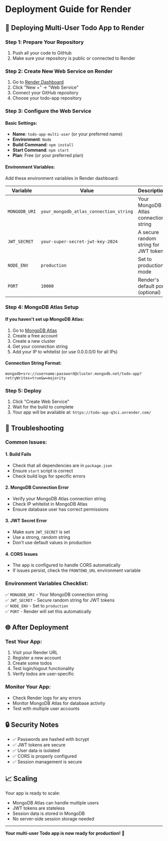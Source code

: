 # Deployment Guide for Render

## 🚀 **Deploying Multi-User Todo App to Render**

### **Step 1: Prepare Your Repository**
1. Push all your code to GitHub
2. Make sure your repository is public or connected to Render

### **Step 2: Create New Web Service on Render**
1. Go to [Render Dashboard](https://dashboard.render.com/)
2. Click "New +" → "Web Service"
3. Connect your GitHub repository
4. Choose your todo-app repository

### **Step 3: Configure the Web Service**

#### **Basic Settings:**
- **Name**: `todo-app-multi-user` (or your preferred name)
- **Environment**: `Node`
- **Build Command**: `npm install`
- **Start Command**: `npm start`
- **Plan**: Free (or your preferred plan)

#### **Environment Variables:**
Add these environment variables in Render dashboard:

| Variable | Value | Description |
|----------|-------|-------------|
| `MONGODB_URI` | `your_mongodb_atlas_connection_string` | Your MongoDB Atlas connection string |
| `JWT_SECRET` | `your-super-secret-jwt-key-2024` | A secure random string for JWT tokens |
| `NODE_ENV` | `production` | Set to production mode |
| `PORT` | `10000` | Render's default port (optional) |

### **Step 4: MongoDB Atlas Setup**

#### **If you haven't set up MongoDB Atlas:**
1. Go to [MongoDB Atlas](https://www.mongodb.com/atlas)
2. Create a free account
3. Create a new cluster
4. Get your connection string
5. Add your IP to whitelist (or use 0.0.0.0/0 for all IPs)

#### **Connection String Format:**
```
mongodb+srv://username:password@cluster.mongodb.net/todo-app?retryWrites=true&w=majority
```

### **Step 5: Deploy**
1. Click "Create Web Service"
2. Wait for the build to complete
3. Your app will be available at: `https://todo-app-q3ci.onrender.com/`

## 🔧 **Troubleshooting**

### **Common Issues:**

#### **1. Build Fails**
- Check that all dependencies are in `package.json`
- Ensure `start` script is correct
- Check build logs for specific errors

#### **2. MongoDB Connection Error**
- Verify your MongoDB Atlas connection string
- Check IP whitelist in MongoDB Atlas
- Ensure database user has correct permissions

#### **3. JWT Secret Error**
- Make sure `JWT_SECRET` is set
- Use a strong, random string
- Don't use default values in production

#### **4. CORS Issues**
- The app is configured to handle CORS automatically
- If issues persist, check the `FRONTEND_URL` environment variable

### **Environment Variables Checklist:**

✅ `MONGODB_URI` - Your MongoDB connection string  
✅ `JWT_SECRET` - Secure random string for JWT tokens  
✅ `NODE_ENV` - Set to `production`  
✅ `PORT` - Render will set this automatically  

## 🌐 **After Deployment**

### **Test Your App:**
1. Visit your Render URL
2. Register a new account
3. Create some todos
4. Test login/logout functionality
5. Verify todos are user-specific

### **Monitor Your App:**
- Check Render logs for any errors
- Monitor MongoDB Atlas for database activity
- Test with multiple user accounts

## 🔒 **Security Notes**

- ✅ Passwords are hashed with bcrypt
- ✅ JWT tokens are secure
- ✅ User data is isolated
- ✅ CORS is properly configured
- ✅ Session management is secure

## 📈 **Scaling**

Your app is ready to scale:
- MongoDB Atlas can handle multiple users
- JWT tokens are stateless
- Session data is stored in MongoDB
- No server-side session storage needed

---

**Your multi-user Todo app is now ready for production!** 🎉 